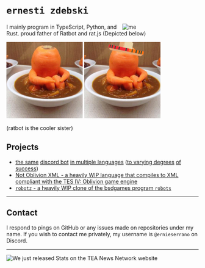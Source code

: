 # `ernesti zdebski`
<img align="right" alt="me" width="200px" src="/images/noéified_ernie.png" />

I mainly program in TypeScript, Python, and Rust.
proud father of Ratbot and rat.js (Depicted below)

<a href="https://github.com/ernieIzde8ski/ratbot"><img width="200" src="/images/rat_squared.jpeg"></a> <a href="https://github.com/ernieIzde8ski/rat.js"><img width="200" src="/images/rat_squared_sombrero.jpeg"></a>

(ratbot is the cooler sister)

## Projects

- [the same](https://github.com/ernieIzde8ski/ratbot) [discord bot](https://github.com/ernieIzde8ski/rat.js) [in multiple languages](https://github.com/ernieIzde8ski/petrosiandsbot) ([to varying degrees](https://github.com/ernieIzde8ski/ratbot.java) [of success](https://github.com/ernieIzde8ski/rat.cpp))
- [Not Oblivion XML - a heavily WIP language that compiles to XML compliant with the TES IV: Oblivion game engine](https://github.com/ernieIzde8ski/not-oblivion-xml)
- [`robotz` - a heavily WIP clone of the bsdgames program `robots`](https://github.com/ernieIzde8ski/robotz)
---

## Contact

I respond to pings on GitHub or any issues made on repositories under my name. If you wish to contact me privately, my username is `@ernieserrano` on Discord.

---
![We just released Stats on the TEA News Network website](https://github-readme-stats.vercel.app/api?username=ernieIzde8ski&count_private=true&theme=highcontrast&show_icons=true&hide=stars)
